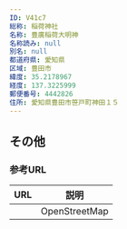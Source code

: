 ```yaml
---
ID: V41c7
総称: 稲荷神社
名称: 豊廣稲荷大明神
名称読み: null
別名: null
都道府県: 愛知県
区域: 豊田市
緯度: 35.2178967
経度: 137.3225999
郵便番号: 4442826
住所: 愛知県豊田市笹戸町神田１５
---
```


## その他

### 参考URL

| URL | 説明          |
| --- | ------------- |
|     | OpenStreetMap |
